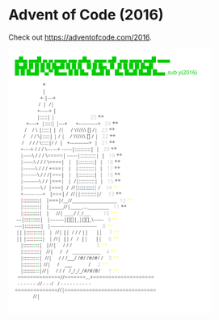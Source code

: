 
# Advent of Code (2016)
Check out https://adventofcode.com/2016.

<a href="https://adventofcode.com/2016"><img src="calendar.svg" width="80%" /></a>
           
